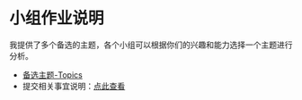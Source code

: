 
# 小组作业说明

我提供了多个备选的主题，各个小组可以根据你们的兴趣和能力选择一个主题进行分析。

- [备选主题-Topics](https://github.com/arlionn/ds/tree/main/homework/Topics)
- 提交相关事宜说明：[点此查看]()







